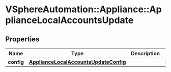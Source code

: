 # VSphereAutomation::Appliance::ApplianceLocalAccountsUpdate

## Properties
Name | Type | Description | Notes
------------ | ------------- | ------------- | -------------
**config** | [**ApplianceLocalAccountsUpdateConfig**](ApplianceLocalAccountsUpdateConfig.md) |  | [optional] 


